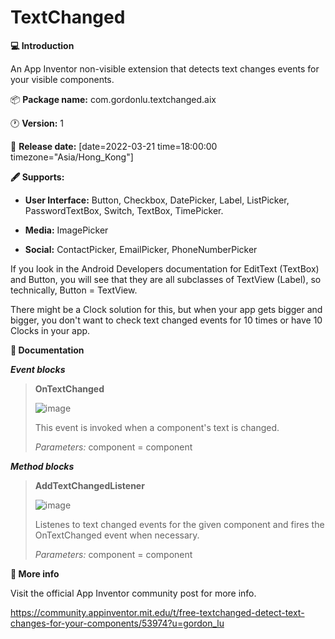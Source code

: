 # TextChanged

**:computer: Introduction**

An App Inventor non-visible extension that detects text changes events for your visible components.

:package: **Package name:** com.gordonlu.textchanged.aix

:clock1: **Version:** 1

:date: **Release date:** [date=2022-03-21 time=18:00:00 timezone="Asia/Hong_Kong"]

**:fountain_pen: Supports:**

* **User Interface:**  Button, Checkbox, DatePicker, Label, ListPicker, PasswordTextBox, Switch, TextBox, TimePicker. 

* **Media:** ImagePicker

* **Social:** ContactPicker, EmailPicker, PhoneNumberPicker

If you look in the Android Developers documentation for EditText (TextBox) and Button, you will see that they are all subclasses of TextView (Label), so technically, Button = TextView.

There might be a Clock solution for this, but when your app gets bigger and bigger, you don't want to check text changed events for 10 times or have 10 Clocks in your app. 

**:open_book: Documentation**

***Event blocks***

>
>**OnTextChanged**
>
>![image](https://user-images.githubusercontent.com/88015331/159249898-b0ecf2fc-191d-482a-8023-57ad8e8e81ec.png)
>
>This event is invoked when a component's text is changed.
>
>*Parameters:* component = component

***Method blocks***

>
>**AddTextChangedListener**
>
>![image](https://user-images.githubusercontent.com/88015331/159249904-708c735f-e10e-440f-aed9-948d8edfdc69.png)
>
>Listenes to text changed events for the given component and fires the OnTextChanged event when necessary.
>
>*Parameters:* component = component

**:link: More info**

Visit the official App Inventor community post for more info.

https://community.appinventor.mit.edu/t/free-textchanged-detect-text-changes-for-your-components/53974?u=gordon_lu
